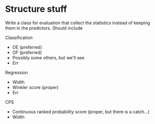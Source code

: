 # Structure stuff
Write a class for evaluation that collect the statistics instead of keeping them in the predictors. Should include

Classification
* OE (preferred)
* OF (preferred)
* Possibly some others, but we'll see
* Err

Regression
* Width
* Winkler score (proper)
* Err

CPS
* Continuous ranked probability score (proper, but there is a catch...)
* Width
